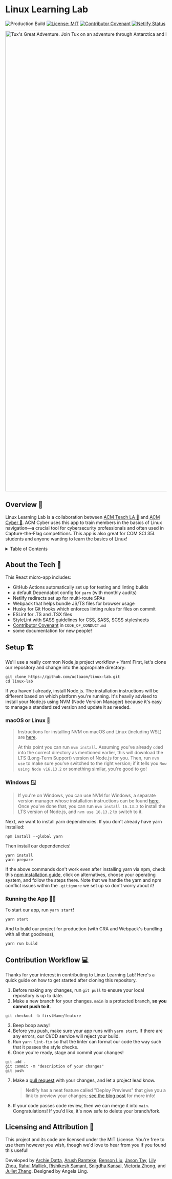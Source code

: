 # Linux Learning Lab

![Production Build](https://github.com/uclaacm/linux-lab/workflows/Production%20Build/badge.svg)
[![License: MIT](https://img.shields.io/badge/License-MIT-yellow.svg)](https://opensource.org/licenses/MIT)
[![Contributor Covenant](https://img.shields.io/badge/Contributor%20Covenant-v2.0%20adopted-ff69b4.svg)](CODE_OF_CONDUCT.md)
[![Netlify Status](https://api.netlify.com/api/v1/badges/4932fc43-c02a-4724-bfc0-0253ac602219/deploy-status)](https://app.netlify.com/sites/teach-la-ts-react-starter/deploys)

<img width="1440" alt="Tux's Great Adventure. Join Tux on an adventure through Antarctica and learn the basics of Linux!" src="https://user-images.githubusercontent.com/65837446/210927885-aeb39eb8-98e4-41a2-b8b6-9723dfe335ef.png">

## Overview 🐧

Linux Learning Lab is a collaboration between [ACM Teach LA 🌱](https://teachla.uclaacm.com/) and [ACM Cyber 🔐](https://acmcyber.com/). ACM Cyber uses this app to train members in the basics of Linux navigation—a crucial tool for cybersecurity professionals and often used in Capture-the-Flag competitions. This app is also great for COM SCI 35L students and anyone wanting to learn the basics of Linux!

<details>
  <summary>Table of Contents</summary>
  <ul>
    <li><a href="https://github.com/uclaacm/linux-lab/#overview">Overview</a></li>
    <li><a href="https://github.com/uclaacm/linux-lab/#about-the-tech">About the Tech</a></li>
    <li><a href="https://github.com/uclaacm/linux-lab/#setup">Development Setup</a></li>
    <li><a href="https://github.com/uclaacm/linux-lab/#contribution-workflow">Contribution Workflow</a></li>
    <li><a href="https://github.com/uclaacm/linux-lab/#licensing-and-attributions">Licensing and Attributions</a></li>
  </ul>
</details>

## About the Tech 🔎

This React micro-app includes:

- GitHub Actions automatically set up for testing and linting builds
- a default Dependabot config for `yarn` (with monthly audits)
- Netlify redirects set up for multi-route SPAs
- Webpack that helps bundle JS/TS files for browser usage
- Husky for Git Hooks which enforces linting rules for files on commit
- ESLint for .TS and .TSX files
- StyleLint with SASS guidelines for CSS, SASS, SCSS stylesheets
- [Contributor Covenant](https://www.contributor-covenant.org/) in `CODE_OF_CONDUCT.md`
- some documentation for new people!

## Setup 🏗

We'll use a really common Node.js project workflow + Yarn!
First, let's clone our repository and change into the appropriate directory:

```
git clone https://github.com/uclaacm/linux-lab.git
cd linux-lab
```

If you haven't already, install Node.js. The installation instructions will be different based on which platform you're running. It's heavily advised to install your Node.js using NVM (Node Version Manager) because it's easy to manage a standardized version and update it as needed.

### macOS or Linux 🍎

> Instructions for installing NVM on macOS and Linux (including WSL) are [here](https://github.com/nvm-sh/nvm#installing-and-updating).
>
> At this point you can run `nvm install`. Assuming you've already `cd`ed into the correct directory as mentioned earlier, this will download the LTS (Long-Term Support) version of Node.js for you. Then, run `nvm use` to make sure you've switched to the right version; if it tells you `Now using Node v16.13.2` or something similar, you're good to go!

### Windows 🪟

> If you're on Windows, you can use NVM for Windows, a separate version manager whose installation instructions can be found [here](https://github.com/coreybutler/nvm-windows#installation--upgrades). Once you've done that, you can run `nvm install 16.13.2` to install the LTS version of Node.js, and `nvm use 16.13.2` to switch to it.

Next, we want to install yarn dependencies. If you don't already have yarn installed:

```
npm install --global yarn
```

Then install our dependencies!

```
yarn install
yarn prepare
```

If the above commands don't work even after installing yarn via npm, check this [npm installation guide](https://classic.yarnpkg.com/en/docs/install/#mac-stable), click on alternatives, choose your operating system, and follow the steps there.
Note that we handle the yarn and npm conflict issues within the `.gitignore` we set up so don't worry about it!

### Running the App 🏃🏻

To start our app, run `yarn start`!

```
yarn start
```

And to build our project for production (with CRA and Webpack's bundling with all that goodness),

```
yarn run build
```

## Contribution Workflow 💻

Thanks for your interest in contributing to Linux Learning Lab! Here's a quick guide on how to get started after cloning this repository.

1. Before making any changes, run `git pull` to ensure your local repository is up to date.
2. Make a new branch for your changes. `main` is a protected branch, **so you cannot push to it**.

```
git checkout -b firstName/feature
```

3. Beep boop away!
4. Before you push, make sure your app runs with `yarn start`. If there are any errors, our CI/CD service will reject your build.
5. Run `yarn lint-fix` so that the linter can format our code the way such that it passes the style checks.
6. Once you're ready, stage and commit your changes!

```
git add .
git commit -m "description of your changes"
git push
```

7. Make a [pull request](https://github.com/uclaacm/linux-lab/pulls) with your changes, and let a project lead know.

   > Netlify has a neat feature called "Deploy Previews" that give you a link to preview your changes; [see the blog post](https://www.netlify.com/blog/2016/07/20/introducing-deploy-previews-in-netlify/) for more info!

8. If your code passes code review, then we can merge it into `main`. Congratulations! If you'd like, it's now safe to delete your branch/fork.

## Licensing and Attribution 🪪

This project and its code are licensed under the MIT License. You're free to use them however you wish, though we'd love to hear from you if you found this useful!

Developed by [Archie Datta](https://github.com/archishadatta), [Arush Ramteke](https://github.com/ArushRam), [Benson Liu](https://github.com/bliutech), [Jason Tay](https://github.com/jason2020), [Lily Zhou](https://github.com/lzhou0714), [Rahul Mallick](https://github.com/r-mallick), [Rishikesh Samant](https://github.com/RoyalAscot1), [Snigdha Kansal](https://github.com/snigdha-kansal), [Victoria Zhong](https://github.com/vickyz223), and [Juliet Zhang](https://github.com/zhangjuliet). Designed by Angela Ling.
